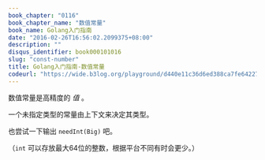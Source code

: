 ```yaml
---
book_chapter: "0116"
book_chapter_name: "数值常量"
book_name: Golang入门指南
date: "2016-02-26T16:56:02.2099375+08:00"
description: ""
disqus_identifier: book000101016
slug: "const-number"
title: Golang入门指南-数值常量
codeurl: "https://wide.b3log.org/playground/d440e11c36d6ed388ca7fe642273dad9.go"
---
```



数值常量是高精度的 _值_ 。

一个未指定类型的常量由上下文来决定其类型。

也尝试一下输出 `needInt(Big)` 吧。

（`int` 可以存放最大64位的整数，根据平台不同有时会更少。）

<!-- ```go
package main

import "fmt"

const (
	Big   = 1 << 100
	Small = Big >> 99
)

func needInt(x int) int { return x*10 + 1 }
func needFloat(x float64) float64 {
	return x * 0.1
}

func main() {
	fmt.Println(needInt(Small))
	fmt.Println(needFloat(Small))
	fmt.Println(needFloat(Big))
}

``` -->


